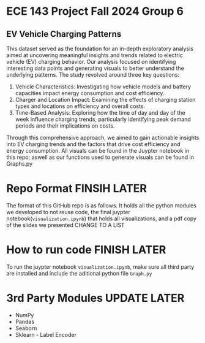 # ECE 143 Project Fall 2024 Group 6
## EV Vehicle Charging Patterns

This dataset served as the foundation for an in-depth exploratory analysis aimed at uncovering meaningful insights and trends related to electric vehicle (EV) charging behavior. Our analysis focused on identifying interesting data points and generating visuals to better understand the underlying patterns. The study revolved around three key questions:

1. Vehicle Characteristics: Investigating how vehicle models and battery capacities impact energy consumption and cost efficiency.
2. Charger and Location Impact: Examining the effects of charging station types and locations on efficiency and overall costs.
3. Time-Based Analysis: Exploring how the time of day and day of the week influence charging trends, particularly identifying peak demand periods and their implications on costs.

Through this comprehensive approach, we aimed to gain actionable insights into EV charging trends and the factors that drive cost efficiency and energy consumption. All visuals can be found in the Juypter notebook in this repo; aswell as our functions used to generate visuals can be found in Graphs.py

# Repo Format FINSIH LATER
The format of this GitHub repo is as follows. It holds all the python modules we developed to not reuse code, the final juypter notebook(`visualization.ipynb`) that holds all visualizations, and a pdf copy of the slides we presented
CHANGE TO A LIST

# How to run code FINISH LATER
To run the juypter notebook `visualization.ipynb`, make sure all third party are installed and include the aditional python file `Graph.py`

# 3rd Party Modules UPDATE LATER
* NumPy
* Pandas
* Seaborn
* Sklearn - Label Encoder